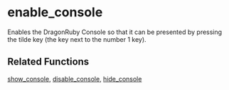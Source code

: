 # enable_console

Enables the DragonRuby Console so that it can be presented by pressing the tilde key (the key next to the number 1 key).

## Related Functions

[show_console](show_console.md), [disable_console](disable_console.md), [hide_console](hide_console.md)
